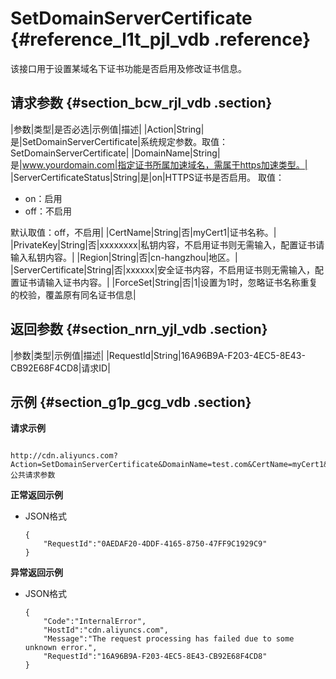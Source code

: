 # SetDomainServerCertificate {#reference_l1t_pjl_vdb .reference}

该接口用于设置某域名下证书功能是否启用及修改证书信息。

## 请求参数 {#section_bcw_rjl_vdb .section}

|参数|类型|是否必选|示例值|描述|
|Action|String|是|SetDomainServerCertificate|系统规定参数。取值：SetDomainServerCertificate|
|DomainName|String|是|www.yourdomain.com|指定证书所属加速域名，需属于https加速类型。|
|ServerCertificateStatus|String|是|on|HTTPS证书是否启用。 取值：

 -   on：启用
-   off：不启用

 默认取值：off，不启用|
|CertName|String|否|myCert1|证书名称。|
|PrivateKey|String|否|xxxxxxxx|私钥内容，不启用证书则无需输入，配置证书请输入私钥内容。|
|Region|String|否|cn-hangzhou|地区。|
|ServerCertificate|String|否|xxxxxx|安全证书内容，不启用证书则无需输入，配置证书请输入证书内容。|
|ForceSet|String|否|1|设置为1时，忽略证书名称重复的校验，覆盖原有同名证书信息|

## 返回参数 {#section_nrn_yjl_vdb .section}

|参数|类型|示例值|描述|
|RequestId|String|16A96B9A-F203-4EC5-8E43-CB92E68F4CD8|请求ID|

## 示例 {#section_g1p_gcg_vdb .section}

**请求示例**

```

http://cdn.aliyuncs.com?Action=SetDomainServerCertificate&DomainName=test.com&CertName=myCert1&ServerCertificateStatus=on&ServerCertificate=xxx&PrivateKey=yyy&公共请求参数
```

**正常返回示例**

-   JSON格式

    ```
    {
        "RequestId":"0AEDAF20-4DDF-4165-8750-47FF9C1929C9"
    }
    ```


**异常返回示例**

-   JSON格式

    ```
    {
        "Code":"InternalError",
        "HostId":"cdn.aliyuncs.com",
        "Message":"The request processing has failed due to some unknown error.",
        "RequestId":"16A96B9A-F203-4EC5-8E43-CB92E68F4CD8"
    }
    ```


